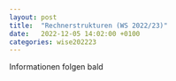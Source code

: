 ```yaml
---
layout: post
title:  "Rechnerstrukturen (WS 2022/23)"
date:   2022-12-05 14:02:00 +0100
categories: wise202223
---
```


Informationen folgen bald
